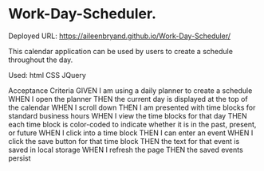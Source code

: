 # Work-Day-Scheduler.
Deployed URL: https://aileenbryand.github.io/Work-Day-Scheduler/

This calendar application can be used by users to create a schedule throughout the day.

Used:
  html
  CSS
  JQuery





Acceptance Criteria
  GIVEN I am using a daily planner to create a schedule
  WHEN I open the planner
  THEN the current day is displayed at the top of the calendar
  WHEN I scroll down
  THEN I am presented with time blocks for standard business hours
  WHEN I view the time blocks for that day
  THEN each time block is color-coded to indicate whether it is in the past, present, or future
  WHEN I click into a time block
  THEN I can enter an event
  WHEN I click the save button for that time block
  THEN the text for that event is saved in local storage
  WHEN I refresh the page
  THEN the saved events persist

